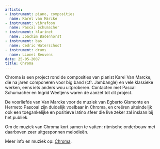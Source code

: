 ```yaml
---
artists:
- instrument: piano, composities
  name: Karel van Marcke
- instrument: vibrafoon
  name: Pascal Schumacher
- instrument: klarinet
  name: Joachim Badenhorst
- instrument: bas
  name: Cedric Waterschoot
- instrument: drums
  name: Lionel Beuvens
date: 25-05-2007
title: Chroma
---
```

Chroma is een project rond de composities van pianist Karel Van Marcke, die 
na jaren componeren voor big band (cfr. Jambangle) en vele klassieke werken, eens iets anders wou uitproberen.
Contacten met Pascal Schumacher en Ingrid Weetjens waren de aanzet tot dit project. 

De voorliefde van Van Marcke voor de muziek van Egberto Gismonte en Hermeto Pascoal zijn duidelijk voelbaar 
in Chroma, en creëren uiteindelijk ook een toegankelijke en positieve latino sfeer die live zeker 
zal inslaan bij het publiek. 

Om de muziek van Chroma kort samen te vatten: ritmische onderbouw met daarboven zeer uitgesponnen melodieën. 

Meer info en muziek op: [Chroma](http://www.chromamusic.com/).